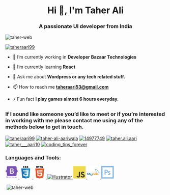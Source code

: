 <h1 align="center">Hi 👋, I'm Taher Ali</h1>
<h3 align="center">A passionate UI developer from India</h3>

<p align="left"> <img src="https://komarev.com/ghpvc/?username=taher-web&label=Profile%20views&color=0e75b6&style=flat" alt="taher-web" /> </p>

<p align="left"> <a href="https://twitter.com/taheraari99" target="blank"><img src="https://img.shields.io/twitter/follow/taheraari99?logo=twitter&style=for-the-badge" alt="taheraari99" /></a> </p>

- 🔭 I’m currently working in **Developer Bazaar Technologies**

- 🌱 I’m currently learning **React**

- 💬 Ask me about **Wordpress or any tech related stuff.**

- 📫 How to reach me **taheraari53@gmail.com**

- ⚡ Fun fact **I play games almost 6 hours everyday.**

<h3 align="left">If I sound like someone you’d like to meet or if you’re interested in working with me please contact me using any of the methods below to get in touch.</h3>
<p align="left">
<a href="https://twitter.com/taheraari99" target="blank"><img align="center" src="https://cdn.jsdelivr.net/npm/simple-icons@v3/icons/twitter.svg" alt="taheraari99" height="30" width="40" /></a>
<a href="https://linkedin.com/in/taher-ali-aariwala" target="blank"><img align="center" src="https://cdn.jsdelivr.net/npm/simple-icons@3.0.1/icons/linkedin.svg" alt="taher-ali-aariwala" height="30" width="40" /></a>
<a href="https://stackoverflow.com/users/14977749" target="blank"><img align="center" src="https://cdn.jsdelivr.net/npm/simple-icons@3.0.1/icons/stackoverflow.svg" alt="14977749" height="30" width="40" /></a>
<a href="https://www.facebook.com/taher.ali.aariwala/" target="blank"><img align="center" src="https://cdn.jsdelivr.net/npm/simple-icons@3.0.1/icons/facebook.svg" alt="taher.ali.aari" height="30" width="40" /></a>
<a href="https://instagram.com/taher___aari10" target="blank"><img align="center" src="https://cdn.jsdelivr.net/npm/simple-icons@3.0.1/icons/instagram.svg" alt="taher___aari10" height="30" width="40" /></a>
<a href="https://dribbble.com/coding_tips_forever" target="blank"><img align="center" src="https://cdn.jsdelivr.net/npm/simple-icons@3.1.0/icons/dribbble.svg" alt="coding_tips_forever" height="30" width="40" /></a>
</p>

<h3 align="left">Languages and Tools:</h3>
<p align="left"> <a href="https://getbootstrap.com" target="_blank"> <img src="https://raw.githubusercontent.com/devicons/devicon/master/icons/bootstrap/bootstrap-plain-wordmark.svg" alt="bootstrap" width="40" height="40"/> </a> <a href="https://www.w3schools.com/css/" target="_blank"> <img src="https://raw.githubusercontent.com/devicons/devicon/master/icons/css3/css3-original-wordmark.svg" alt="css3" width="40" height="40"/> </a> <a href="https://www.w3.org/html/" target="_blank"> <img src="https://raw.githubusercontent.com/devicons/devicon/master/icons/html5/html5-original-wordmark.svg" alt="html5" width="40" height="40"/> </a> <a href="https://www.adobe.com/in/products/illustrator.html" target="_blank"> <img src="https://www.vectorlogo.zone/logos/adobe_illustrator/adobe_illustrator-icon.svg" alt="illustrator" width="40" height="40"/> </a> <a href="https://developer.mozilla.org/en-US/docs/Web/JavaScript" target="_blank"> <img src="https://raw.githubusercontent.com/devicons/devicon/master/icons/javascript/javascript-original.svg" alt="javascript" width="40" height="40"/> </a> <a href="https://www.mysql.com/" target="_blank"> <img src="https://raw.githubusercontent.com/devicons/devicon/master/icons/mysql/mysql-original-wordmark.svg" alt="mysql" width="40" height="40"/> </a> <a href="https://www.photoshop.com/en" target="_blank"> <img src="https://raw.githubusercontent.com/devicons/devicon/master/icons/photoshop/photoshop-line.svg" alt="photoshop" width="40" height="40"/> </a> </p>

<p>&nbsp;<img align="center" src="https://github-readme-stats.vercel.app/api?username=taher-web&show_icons=true&locale=en" alt="taher-web" /></p>
